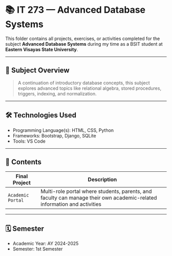 # 📚 IT 273 — Advanced Database Systems

This folder contains all projects, exercises, or activities completed for the subject **Advanced Database Systems** during my time as a BSIT student at **Eastern Visayas State University**.

---

## 🧠 Subject Overview

> A continuation of introductory database concepts, this subject explores advanced topics like relational algebra, stored procedures, triggers, indexing, and normalization.

---

## 🛠️ Technologies Used

- Programming Language(s): HTML, CSS, Python
- Frameworks: Bootstrap, Django, SQLite
- Tools: VS Code

---

## 📂 Contents

| **Final Project**           | **Description**                                           |
|-----------------------------|-----------------------------------------------------------|
| `Academic Portal`           | Multi-role portal where students, parents, and faculty can manage their own academic-related information and activities |

---

## 🗓️ Semester

- Academic Year: AY 2024-2025  
- Semester: 1st Semester
